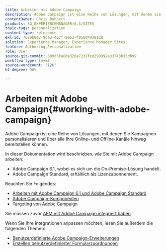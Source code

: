 ```yaml
---
title: Arbeiten mit Adobe Campaign
description: Adobe Campaign ist eine Reihe von Lösungen, mit denen Sie Kampagnen personalisieren und über alle Ihre Online- und Offline-Kanäle hinweg bereitstellen können.
contentOwner: Chris Bohnert
products: SG_EXPERIENCEMANAGER/6.5/SITES
topic-tags: personalization
content-type: reference
exl-id: 7689b0e7-9da3-467f-8e53-f056040391d8
solution: Experience Manager, Experience Manager Sites
feature: Authoring,Personalization
role: User
source-git-commit: 389d5fa8de320a7237fc8290992a33743b15db99
workflow-type: tm+mt
source-wordcount: '126'
ht-degree: 96%

---
```


# Arbeiten mit Adobe Campaign{#working-with-adobe-campaign}

Adobe Campaign ist eine Reihe von Lösungen, mit denen Sie Kampagnen personalisieren und über alle Ihre Online- und Offline-Kanäle hinweg bereitstellen können.

In dieser Dokumentation wird beschrieben, wie Sie mit Adobe Campaign arbeiten:

* Adobe Campaign 6.1, wobei es sich um die On-Premise-Lösung handelt.
* Adobe Campaign Standard, erhältlich als Lizenzabonnement.

Beachten Sie Folgendes:

* [Arbeiten mit Adobe Campaign 6.1 und Adobe Campaign Standard](/help/sites-classic-ui-authoring/classic-personalization-ac-campaign.md)
* [Adobe Campaign-Komponenten](/help/sites-classic-ui-authoring/classic-personalization-ac-components.md)
* [Targeting von Adobe Campaign](/help/sites-classic-ui-authoring/classic-personalization-ac-target.md)

Sie müssen zuvor [AEM mit Adobe Campaign integriert haben](/help/sites-administering/campaign.md).

Wenn Sie Ihre Integrationen anpassen möchten, lesen Sie außerdem die folgenden Themen:

* [Benutzerdefinierte Adobe Campaign-Erweiterungen](/help/sites-developing/extending-campaign-extensions.md)
* [Erstellen benutzerdefinierter Formularzuordnungen](/help/sites-developing/extending-campaign-form-mapping.md)
